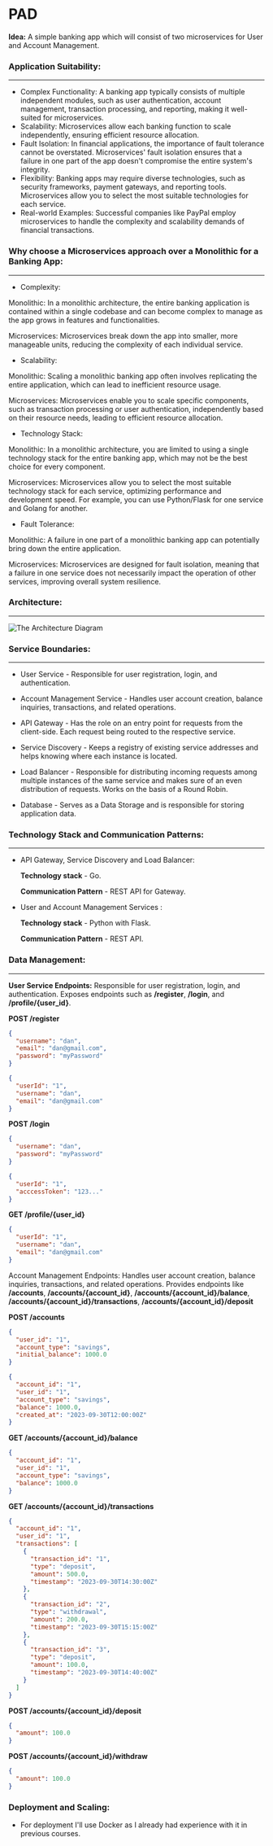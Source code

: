 # PAD

**Idea:** A simple banking app which will consist of two microservices for User and Account Management.

### **Application Suitability:**

---

- Complex Functionality: A banking app typically consists of multiple independent modules, such as user authentication, account management, transaction processing, and reporting, making it well-suited for microservices.
- Scalability: Microservices allow each banking function to scale independently, ensuring efficient resource allocation.
- Fault Isolation: In financial applications, the importance of fault tolerance cannot be overstated. Microservices' fault isolation ensures that a failure in one part of the app doesn't compromise the entire system's integrity.
- Flexibility: Banking apps may require diverse technologies, such as security frameworks, payment gateways, and reporting tools. Microservices allow you to select the most suitable technologies for each service.
- Real-world Examples: Successful companies like PayPal employ microservices to handle the complexity and scalability demands of financial transactions.

### Why choose a Microservices approach over a Monolithic for a Banking App:

---

- Complexity:

Monolithic: In a monolithic architecture, the entire banking application is contained within a single codebase and can become complex to manage as the app grows in features and functionalities.

Microservices: Microservices break down the app into smaller, more manageable units, reducing the complexity of each individual service.

- Scalability:

Monolithic: Scaling a monolithic banking app often involves replicating the entire application, which can lead to inefficient resource usage.

Microservices: Microservices enable you to scale specific components, such as transaction processing or user authentication, independently based on their resource needs, leading to efficient resource allocation.

- Technology Stack:

Monolithic: In a monolithic architecture, you are limited to using a single technology stack for the entire banking app, which may not be the best choice for every component.

Microservices: Microservices allow you to select the most suitable technology stack for each service, optimizing performance and development speed. For example, you can use Python/Flask for one service and Golang for another.

- Fault Tolerance:

Monolithic: A failure in one part of a monolithic banking app can potentially bring down the entire application.

Microservices: Microservices are designed for fault isolation, meaning that a failure in one service does not necessarily impact the operation of other services, improving overall system resilience.

### Architecture:

---

![The Architecture Diagram](https://github.com/dan-planable/PAD/blob/main/Assets/Architecture.drawio.png)

### Service Boundaries:

---

- User Service - Responsible for user registration, login, and authentication.

- Account Management Service - Handles user account creation, balance inquiries, transactions, and related operations.

- API Gateway - Has the role on an entry point for requests from the client-side. Each request being routed to the respective service.

- Service Discovery - Keeps a registry of existing service addresses and helps knowing where each instance is located.

- Load Balancer - Responsible for distributing incoming requests among multiple instances of the same service and makes sure of an even distribution of requests. Works on the basis of a Round Robin.

- Database - Serves as a Data Storage and is responsible for storing application data.

### Technology Stack and Communication Patterns:

---

- API Gateway, Service Discovery and Load Balancer:

  **Technology stack** - Go.

  **Communication Pattern** - REST API for Gateway.

- User and Account Management Services :

  **Technology stack** - Python with Flask.

  **Communication Pattern** - REST API.

### Data Management:

---

**User Service Endpoints:**
Responsible for user registration, login, and authentication.
Exposes endpoints such as **/register**, **/login**, and **/profile/{user_id}**.

**POST /register**

```json
{
  "username": "dan",
  "email": "dan@gmail.com",
  "password": "myPassword"
}
```

```json
{
  "userId": "1",
  "username": "dan",
  "email": "dan@gmail.com"
}
```

**POST /login**

```json
{
  "username": "dan",
  "password": "myPassword"
}
```

```json
{
  "userId": "1",
  "acccessToken": "123..."
}
```

**GET /profile/{user_id}**

```json
{
  "userId": "1",
  "username": "dan",
  "email": "dan@gmail.com"
}
```

Account Management Endpoints: Handles user account creation, balance inquiries, transactions, and related operations. Provides endpoints like **/accounts**, **/accounts/{account_id}**, **/accounts/{account_id}/balance**, **/accounts/{account_id}/transactions**, **/accounts/{account_id}/deposit**

**POST /accounts**

```json
{
  "user_id": "1",
  "account_type": "savings",
  "initial_balance": 1000.0
}
```

```json
{
  "account_id": "1",
  "user_id": "1",
  "account_type": "savings",
  "balance": 1000.0,
  "created_at": "2023-09-30T12:00:00Z"
}
```

**GET /accounts/{account_id}/balance**

```json
{
  "account_id": "1",
  "user_id": "1",
  "account_type": "savings",
  "balance": 1000.0
}
```

**GET /accounts/{account_id}/transactions**

```json
{
  "account_id": "1",
  "user_id": "1",
  "transactions": [
    {
      "transaction_id": "1",
      "type": "deposit",
      "amount": 500.0,
      "timestamp": "2023-09-30T14:30:00Z"
    },
    {
      "transaction_id": "2",
      "type": "withdrawal",
      "amount": 200.0,
      "timestamp": "2023-09-30T15:15:00Z"
    },
    {
      "transaction_id": "3",
      "type": "deposit",
      "amount": 100.0,
      "timestamp": "2023-09-30T14:40:00Z"
    }
  ]
}
```

**POST /accounts/{account_id}/deposit**

```json
{
  "amount": 100.0
}
```

**POST /accounts/{account_id}/withdraw**

```json
{
  "amount": 100.0
}
```

### Deployment and Scaling:

- For deployment I'll use Docker as I already had experience with it in previous courses.
